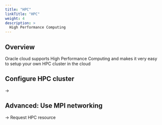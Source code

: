 ```yaml
---
title: "HPC"
linkTitle: "HPC"
weight: 4
description: >
  High Performance Computing
---
```


## Overview

Oracle cloud supports High Performance Computing and makes it very easy to setup your own HPC cluster in the cloud

## Configure HPC cluster
-> 

## Advanced: Use MPI networking
-> Request HPC resource

